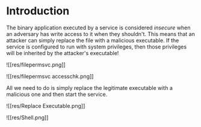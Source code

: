 # Introduction

The binary application executed by a service is considered *insecure* when an adversary has write access to it when they shouldn't. This means that an attacker can simply replace the file with a malicious executable. If the service is configured to run with system privileges, then those privileges will be inherited by the attacker's executable!

![[res/filepermsvc.png]]

![[res/filepermsvc accesschk.png]]

All we need to do is simply replace the legitimate executable with a malicious one and then start the service.

![[res/Replace Executable.png]]

![[res/Shell.png]]